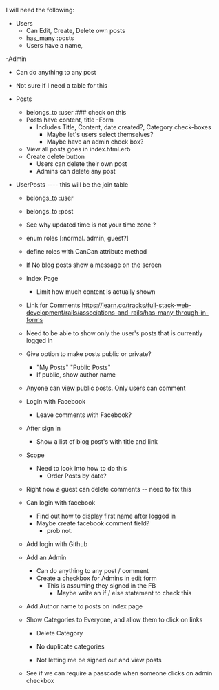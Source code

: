 I will need the following:
- Users
  - Can Edit, Create, Delete own posts
  - has_many :posts
  - Users have a name, 

-Admin
  - Can do anything to any post
  - Not sure if I need a table for this

- Posts
  - belongs_to :user ### check on this
  - Posts have content, title
  -Form
    - Includes Title, Content, date created?, Category check-boxes
      - Maybe let's users select themselves?
      - Maybe have an admin check box?
  - View all posts goes in index.html.erb
  - Create delete button
    - Users can delete their own post
    - Admins can delete any post

- UserPosts    ---- this will be the join table
  - belongs_to :user
  - belongs_to :post


  - See why updated time is not your time zone ?


  - enum roles [:normal. admin, guest?]

  - define roles with CanCan attribute method

  - If No blog posts show a message on the screen

  - Index Page
    - Limit how much content is actually shown

  - Link for Comments
  https://learn.co/tracks/full-stack-web-development/rails/associations-and-rails/has-many-through-in-forms


  - Need to be able to show only the user's posts that is currently logged in

  - Give option to make posts public or private?
    - "My Posts" "Public Posts"
    - If public, show author name

  - Anyone can view public posts. Only users can comment

  - Login with Facebook
    - Leave comments with Facebook? 

  - After sign in
    - Show a list of blog post's with title and link

  - Scope
    - Need to look into how to do this
      - Order Posts by date?

  - Right now a guest can delete comments -- need to fix this


  - Can login with facebook
    - Find out how to display first name after logged in
    - Maybe create facebook comment field?
      - prob not. 

  - Add login with Github

  - Add an Admin
    - Can do anything to any post / comment
    - Create a checkbox for Admins in edit form
      - This is assuming they signed in the FB
        - Maybe write an if / else statement to check this

  - Add Author name to posts on index page 

  - Show Categories to Everyone, and allow them to click on links
    - Delete Category
    - No duplicate categories

    - Not letting me be signed out and view posts

  - See if we can require a passcode when someone clicks on admin checkbox
  






















